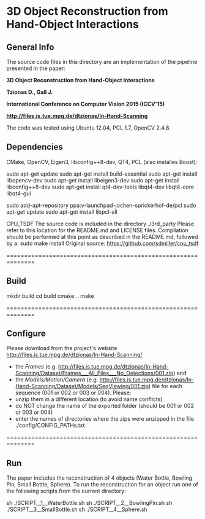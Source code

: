 3D Object Reconstruction from<br/>Hand-Object Interactions
=====

General Info
----
The source code files in this directory are an implementation of the pipeline presented in the paper:

  **3D Object Reconstruction from Hand-Object Interactions**

  **Tzionas D., Gall J.**

  **International Conference on Computer Vision 2015 (ICCV'15)**

**http://files.is.tue.mpg.de/dtzionas/In-Hand-Scanning**

The code was tested using Ubuntu 12.04, PCL 1.7, OpenCV 2.4.8.


Dependencies
----

CMake, OpenCV, Eigen3, libconfig++8-dev, QT4, PCL (also installes Boost):

sudo apt-get update
sudo apt-get install build-essential
sudo apt-get install libopencv-dev
sudo apt-get install libeigen3-dev
sudo apt-get install libconfig++8-dev
sudo apt-get install qt4-dev-tools libqt4-dev libqt4-core libqt4-gui

sudo add-apt-repository ppa:v-launchpad-jochen-sprickerhof-de/pcl
sudo apt-get update
sudo apt-get install libpcl-all

CPU_TSDF
The source code is included in the directory ./3rd_party
Please refer to this location for the README.md and LICENSE files. 
Compilation should be performed at this point as described in the README.md, followed by a:
sudo make install
Original source: https://github.com/sdmiller/cpu_tsdf

==============================================================

Build
----

mkdir build
cd build
cmake ..
make

==============================================================

Configure
----

Please download from the project's website
http://files.is.tue.mpg.de/dtzionas/In-Hand-Scanning/
- the *Frames*               (e.g. http://files.is.tue.mpg.de/dtzionas/In-Hand-Scanning/Dataset/Frames___All_Files___No_Detections/001.zip) and
- the *Models/Motion/Camera* (e.g. http://files.is.tue.mpg.de/dtzionas/In-Hand-Scanning/Dataset/Models/SeqViewing/001.zip)
file for each sequence (001 or 002 or 003 or 004).
Please:
- unzip them in a different location (to avoid name conflicts)
- do NOT change the name of the exported folder (should be 001 or 002 or 003 or 004)
- enter the names of directories where the zips were unzipped in the file 
./config/CONFIG_PATHs.txt

==============================================================

Run
----

The paper includes the reconstruction of 4 objects (Water Bottle, Bowling Pin, Small Bottle, Sphere).
To run the reconstruction for an object run one of the following scripts from the current directory:

sh ./SCRIPT__1__WaterBottle.sh
sh ./SCRIPT__2__BowlingPin.sh
sh ./SCRIPT__3__SmallBottle.sh
sh ./SCRIPT__4__Sphere.sh


